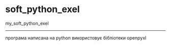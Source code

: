 # soft_python_exel
my_soft_python_exel
______
програма написана на python  використовує бібліотеки openpyxl
